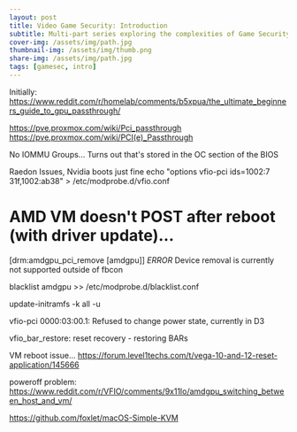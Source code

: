 ```yaml
---
layout: post
title: Video Game Security: Introduction
subtitle: Multi-part series exploring the complexities of Game Security
cover-img: /assets/img/path.jpg
thumbnail-img: /assets/img/thumb.png
share-img: /assets/img/path.jpg
tags: [gamesec, intro]
---
```



Initially: https://www.reddit.com/r/homelab/comments/b5xpua/the_ultimate_beginners_guide_to_gpu_passthrough/

https://pve.proxmox.com/wiki/Pci_passthrough
https://pve.proxmox.com/wiki/PCI(e)_Passthrough

No IOMMU Groups...
Turns out that's stored in the OC section of the BIOS


Raedon Issues, Nvidia boots just fine
echo "options vfio-pci ids=1002:7	31f,1002:ab38" > /etc/modprobe.d/vfio.conf



# AMD VM doesn't POST after reboot (with driver update)...

[drm:amdgpu_pci_remove [amdgpu]] *ERROR* Device removal is currently not supported outside of fbcon

blacklist amdgpu >> /etc/modprobe.d/blacklist.conf

update-initramfs -k all -u

vfio-pci 0000:03:00.1: Refused to change power state, currently in D3



vfio_bar_restore: reset recovery - restoring BARs


VM reboot issue...
https://forum.level1techs.com/t/vega-10-and-12-reset-application/145666

poweroff problem: https://www.reddit.com/r/VFIO/comments/9x11lo/amdgpu_switching_between_host_and_vm/

https://github.com/foxlet/macOS-Simple-KVM
